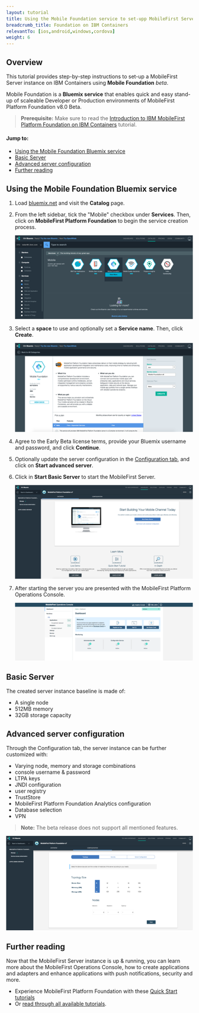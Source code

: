```yaml
---
layout: tutorial
title: Using the Mobile Foundation service to set-upp MobileFirst Server on IBM Containers
breadcrumb_title: Foundation on IBM Containers
relevantTo: [ios,android,windows,cordova]
weight: 6
---
```

## Overview
This tutorial provides step-by-step instructions to set-up a MobileFirst Server instance on IBM Containers using **Mobile Foundation** *beta*.

Mobile Foundation is a **Bluemix service** that enables quick and easy stand-up of scaleable Developer or Production environments of MobileFirst Platform Foundation v8.0 Beta.

> **Prerequisite:** Make sure to read the [Introduction to IBM MobileFirst Platform Foundation on IBM Containers]("../") tutorial.

#### Jump to:

* [Using the Mobile Foundation Bluemix service](#using-mobilefirst-platform-foundation-tile)
* [Basic Server](#basic-server)
* [Advanced server configuration](#advanced-server-configuration)
* [Further reading](#further-reading)

## Using the Mobile Foundation Bluemix service

1. Load [bluemix.net](http://bluemix.net) and visit the **Catalog** page.

2. From the left sidebar, tick the "Mobile" checkbox under **Services**. Then, click on **MobileFirst Platform Foundation** to begin the service creation process.

    ![Image of Mobile Foundation setup](service-page.png)

3. Select a **space** to use and optionally set a **Service name**. Then, click **Create**.

    ![Image of Mobile Foundation setup](setup-service.png)

4. Agree to the Early Beta license terms, provide your Bluemix username and password, and click **Continue**.

5. Optionally update the server configuration in the [Configuration tab](#configuring-the-server-instance), and click on **Start advanced server**.

6. Click in **Start Basic Server** to start the MobileFirst Server.

    ![Image of Mobile Foundation setup](overview-page.png)

7. After starting the server you are presented with the MobileFirst Platform Operations Console.

    ![Image of Mobile Foundation setup](console.png)

## Basic Server
The created server instance baseline is made of:

* A single node
* 512MB memory
* 32GB storage capacity

## Advanced server configuration
Through the Configuration tab, the server instance can be further customized with:

* Varying node, memory and storage combinations
* console username &amp; password
* LTPA keys
* JNDI configuration
* user registry 
* TrustStore
* MobileFirst Platform Foundation Analytics configuration
* Database selection
* VPN

> **Note:** The beta release does not support all mentioned features.

![Image of Mobile Foundation setup](advanced-server-configuration.png)

## Further reading
Now that the MobileFirst Server instance is up &amp; running, you can learn more about the MobileFirst Operations Console, how to create applications and adapters and enhance applications with push notifications, security and more.

* Experience MobileFirst Platform Foundation with these [Quick Start tutorials](../../quick-start)
* Or [read through all available tutorials](../../all-tutorials/).

